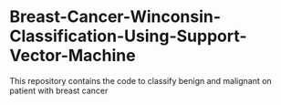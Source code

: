 # Breast-Cancer-Winconsin-Classification-Using-Support-Vector-Machine
This repository contains the code to classify benign and malignant on patient with breast cancer
